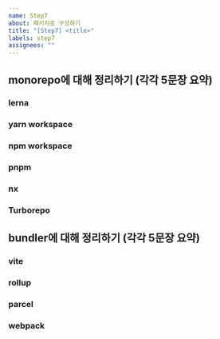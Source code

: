 ```yaml
---
name: Step7
about: 패키지로 구성하기
title: "[Step7] <title>"
labels: step7
assignees: ""
---
```


<!-- 별도의 링크를 첨부해도 무방합니다 -->

## monorepo에 대해 정리하기 (각각 5문장 요약)

### lerna

### yarn workspace

### npm workspace

### pnpm

### nx

### Turborepo

## bundler에 대해 정리하기 (각각 5문장 요약)

### vite

### rollup

### parcel

### webpack
